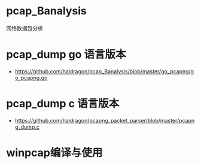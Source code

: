 # pcap_Banalysis
网络数据包分析
# pcap_dump go 语言版本
* https://github.com/haidragon/pcap_Banalysis/blob/master/go_pcapng/go_pcapng.go
# pcap_dump c 语言版本
* https://github.com/haidragon/pcapng_packet_parser/blob/master/pcapng_dump.c
# winpcap编译与使用
